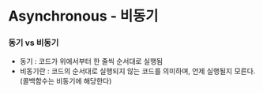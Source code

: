 # Asynchronous - 비동기



### 동기 vs 비동기

- 동기 : 코드가 위에서부터 한 줄씩 순서대로 실행됨 
- 비동기란 : 코드의 순서대로 실행되지 않는 코드를 의미하며, 언제 실행될지 모른다. 
  (콜백함수는 비동기에 해당한다)